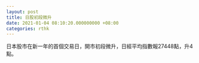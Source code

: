 ```yaml
---
layout: post
title: 日股初段微升
date: 2021-01-04 08:10:20.000000000 +08:00
categories: rthk
---
```


日本股市在新一年的首個交易日，開市初段微升，日經平均指數報27448點，升4點。
